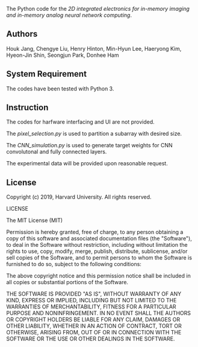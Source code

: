 The Python code for the *2D integrated electronics for in-memory imaging and in-memory analog neural network computing*.

## Authors

Houk Jang, Chengye Liu, Henry Hinton, Min-Hyun Lee, Haeryong Kim, Hyeon-Jin Shin, Seongjun Park, Donhee Ham

## System Requirement

The codes have been tested with Python 3.

## Instruction

The codes for harfware interfacing and UI are not provided. 

The *pixel_selection.py* is used to partition a subarray with desired size.

The *CNN_simulation.py* is used to generate target weights for CNN convolutonal and fully connected layers.

The experimental data will be provided upon reasonable request.

## License

Copyright (c) 2019, Harvard University. All rights reserved.

LICENSE

The MIT License (MIT)

Permission is hereby granted, free of charge, to any person obtaining a copy of this software and associated documentation files (the "Software"), to deal in the Software without restriction, including without limitation the rights to use, copy, modify, merge, publish, distribute, sublicense, and/or sell copies of the Software, and to permit persons to whom the Software is furnished to do so, subject to the following conditions:

The above copyright notice and this permission notice shall be included in all copies or substantial portions of the Software.

THE SOFTWARE IS PROVIDED "AS IS", WITHOUT WARRANTY OF ANY KIND, EXPRESS OR IMPLIED, INCLUDING BUT NOT LIMITED TO THE WARRANTIES OF MERCHANTABILITY, FITNESS FOR A PARTICULAR PURPOSE AND NONINFRINGEMENT. IN NO EVENT SHALL THE AUTHORS OR COPYRIGHT HOLDERS BE LIABLE FOR ANY CLAIM, DAMAGES OR OTHER LIABILITY, WHETHER IN AN ACTION OF CONTRACT, TORT OR OTHERWISE, ARISING FROM, OUT OF OR IN CONNECTION WITH THE SOFTWARE OR THE USE OR OTHER DEALINGS IN THE SOFTWARE.

